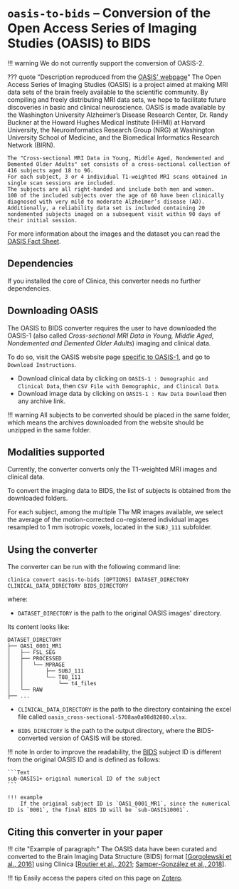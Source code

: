 <!-- markdownlint-disable MD046 -->
# `oasis-to-bids` – Conversion of the Open Access Series of Imaging Studies (OASIS) to BIDS

!!! warning
    We do not currently support the conversion of OASIS-2.

??? quote "Description reproduced from the [OASIS' webpage](https://sites.wustl.edu/oasisbrains)"
    The Open Access Series of Imaging Studies (OASIS) is a project aimed at making MRI data sets of the brain freely available to the scientific community.
    By compiling and freely distributing MRI data sets, we hope to facilitate future discoveries in basic and clinical neuroscience.
    OASIS is made available by the Washington University Alzheimer’s Disease Research Center, Dr. Randy Buckner at the Howard Hughes Medical Institute (HHMI) at Harvard University, the Neuroinformatics Research Group (NRG) at Washington University School of Medicine, and the Biomedical Informatics Research Network (BIRN).

    The "Cross-sectional MRI Data in Young, Middle Aged, Nondemented and Demented Older Adults" set consists of a cross-sectional collection of 416 subjects aged 18 to 96.
    For each subject, 3 or 4 individual T1-weighted MRI scans obtained in single scan sessions are included.
    The subjects are all right-handed and include both men and women.
    100 of the included subjects over the age of 60 have been clinically diagnosed with very mild to moderate Alzheimer’s disease (AD).
    Additionally, a reliability data set is included containing 20 nondemented subjects imaged on a subsequent visit within 90 days of their initial session.

  For more information about the images and the dataset you can read the [OASIS Fact Sheet](https://bpb-us-w2.wpmucdn.com/sites.wustl.edu/dist/6/4383/files/2024/03/oasis_cross-sectional_facts-bcc7a002dfb104f4.pdf).

## Dependencies

If you installed the core of Clinica, this converter needs no further dependencies.

## Downloading OASIS

The OASIS to BIDS converter requires the user to have downloaded the OASIS-1 (also called *Cross-sectional MRI Data in Young, Middle Aged, Nondemented and Demented Older Adults*) imaging and clinical data.

To do so, visit the OASIS website page [specific to OASIS-1](https://sites.wustl.edu/oasisbrains/home/oasis-1/), and go to `Download Instructions`.

- Download clinical data by clicking on `OASIS-1 : Demographic and Clinical Data`, then `CSV File with Demographic, and Clinical Data`.
- Download image data by clicking on `OASIS-1 : Raw Data Download` then any archive link.

!!! warning
    All subjects to be converted should be placed in the same folder, which means the archives downloaded from the website should be unzipped in the same folder.


## Modalities supported

Currently, the converter converts only the T1-weighted MRI images and clinical data.

To convert the imaging data to BIDS, the list of subjects is obtained from the downloaded folders.

For each subject, among the multiple T1w MR images available, we select the average of the motion-corrected co-registered individual images resampled to 1 mm isotropic voxels, located in the `SUBJ_111` subfolder.


## Using the converter

The converter can be run with the following command line:

```Text
clinica convert oasis-to-bids [OPTIONS] DATASET_DIRECTORY CLINICAL_DATA_DIRECTORY BIDS_DIRECTORY 
```

where:

- `DATASET_DIRECTORY` is the path to the original OASIS images' directory.

Its content looks like:

```text
DATASET_DIRECTORY
├── OAS1_0001_MR1
│   ├── FSL_SEG
│   ├── PROCESSED
│   │   └── MPRAGE
│   │       ├── SUBJ_111
│   │       └── T88_111
│   │           └── t4_files
│   └── RAW
├── ...
```

- `CLINICAL_DATA_DIRECTORY` is the path to the directory containing the excel file called `oasis_cross-sectional-5708aa0a98d82080.xlsx`.

- `BIDS_DIRECTORY` is the path to the output directory, where the BIDS-converted version of OASIS will be stored.

!!! note
    In order to improve the readability, the [BIDS](../glossary.md#bids) subject ID is different from the original OASIS ID and is defined as follows:

    ```Text
    sub-OASIS1+ original numerical ID of the subject
    ```

    !!! example
        If the original subject ID is `OAS1_0001_MR1`, since the numerical ID is `0001`, the final BIDS ID will be `sub-OASIS10001`.

## Citing this converter in your paper

!!! cite "Example of paragraph:"
    The OASIS data have been curated and converted to the Brain Imaging Data Structure (BIDS) format [[Gorgolewski et al., 2016](https://doi.org/10.1038/sdata.2016.44)] using Clinica [[Routier et al., 2021](https://doi.org/10.3389/fninf.2021.689675); [Samper-González et al., 2018](https://doi.org/10.1016/j.neuroimage.2018.08.042)].

!!! tip
    Easily access the papers cited on this page on [Zotero](https://www.zotero.org/groups/2240070/clinica_aramislab/items/collectionKey/NASGJPVL).
